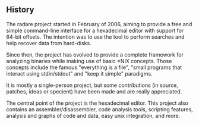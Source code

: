 ## History

The radare project started in February of 2006, aiming to provide a free and simple command-line interface for a hexadecimal editor with support for 64-bit offsets. The intention was to use the tool to perform searches and help recover data from hard-disks.

Since then, the project has evolved to provide a complete framework for analyzing binaries while making use of basic *NIX concepts. Those concepts include the famous "everything is a file", "small programs that interact using stdin/stdout" and "keep it simple" paradigms.

It is mostly a single-person project, but some contributions (in source, patches, ideas or specient) have been made and are really appreciated.

The central point of the project is the hexadecimal editor. This project also contains an assembler/disassembler, code analysis tools, scripting features, analysis and graphs of code and data, easy unix integration, and more.
